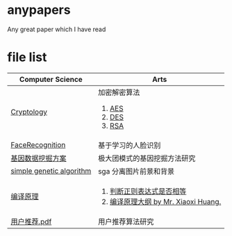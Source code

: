 # anypapers
Any great paper which I have read

# file list
Computer Science | Arts
--------- | ----------
[Cryptology](https://github.com/Guguant/anypapers/tree/master/Cryptology) |  加密解密算法 <ol><li>[AES](https://github.com/Guguant/anypapers/tree/master/Cryptology/AES)</li><li>[DES](https://github.com/Guguant/anypapers/tree/master/Cryptology/DES)</li><li>[RSA](https://github.com/Guguant/anypapers/tree/master/Cryptology/RSA)</li></ol>
[FaceRecognition](https://github.com/Guguant/anypapers/tree/master/FaceRecognition) | 基于学习的人脸识别 
[基因数据挖掘方案](https://github.com/Guguant/anypapers/tree/master/基因数据挖掘方案)  | 极大团模式的基因挖掘方法研究  
[simple genetic algorithm](https://github.com/Guguant/anypapers/tree/master/sga)    | sga 分离图片前景和背景  
[编译原理](https://github.com/Guguant/anypapers/tree/master/%E7%BC%96%E8%AF%91%E5%8E%9F%E7%90%86)         | <ol><li>[判断正则表达式是否相等](https://github.com/Guguant/anypapers/blob/master/%E7%BC%96%E8%AF%91%E5%8E%9F%E7%90%86/dcc-2007-07.pdf)</li><li>[编译原理大纲 by Mr. Xiaoxi Huang.](https://github.com/Guguant/anypapers/blob/master/%E7%BC%96%E8%AF%91%E5%8E%9F%E7%90%86/%E7%BC%96%E8%AF%91%E5%8E%9F%E7%90%86.svg)</li></ol> 
[用户推荐.pdf](https://github.com/Guguant/anypapers/blob/master/用户推荐.pdf)         | 用户推荐算法研究  
